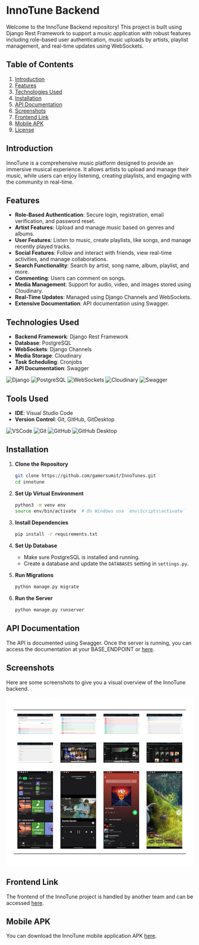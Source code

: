 # InnoTune Backend

Welcome to the InnoTune Backend repository! This project is built using Django Rest Framework to support a music application with robust features including role-based user authentication, music uploads by artists, playlist management, and real-time updates using WebSockets.

## Table of Contents

1. [Introduction](#introduction)
2. [Features](#features)
3. [Technologies Used](#technologies-used)
4. [Installation](#installation)
5. [API Documentation](#api-documentation)
6. [Screenshots](#screenshots)
7. [Frontend Link](#frontend-link)
8. [Mobile APK](#mobile-apk)
9. [License](#license)

## Introduction

InnoTune is a comprehensive music platform designed to provide an immersive musical experience. It allows artists to upload and manage their music, while users can enjoy listening, creating playlists, and engaging with the community in real-time.

## Features

- **Role-Based Authentication**: Secure login, registration, email verification, and password reset.
- **Artist Features**: Upload and manage music based on genres and albums.
- **User Features**: Listen to music, create playlists, like songs, and manage recently played tracks.
- **Social Features**: Follow and interact with friends, view real-time activities, and manage collaborations.
- **Search Functionality**: Search by artist, song name, album, playlist, and more.
- **Commenting**: Users can comment on songs.
- **Media Management**: Support for audio, video, and images stored using Cloudinary.
- **Real-Time Updates**: Managed using Django Channels and WebSockets.
- **Extensive Documentation**: API documentation using Swagger.

## Technologies Used

- **Backend Framework**: Django Rest Framework
- **Database**: PostgreSQL
- **WebSockets**: Django Channels
- **Media Storage**: Cloudinary
- **Task Scheduling**: Cronjobs
- **API Documentation**: Swagger

<p align="left">
  <img src="https://img.shields.io/badge/Django-092E20?style=for-the-badge&logo=django&logoColor=white" alt="Django" />
  <img src="https://img.shields.io/badge/PostgreSQL-336791?style=for-the-badge&logo=postgresql&logoColor=white" alt="PostgreSQL" />
  <img src="https://img.shields.io/badge/WebSockets-000000?style=for-the-badge&logo=websocket&logoColor=white" alt="WebSockets" />
  <img src="https://img.shields.io/badge/Cloudinary-3448C5?style=for-the-badge&logo=cloudinary&logoColor=white" alt="Cloudinary" />
  <img src="https://img.shields.io/badge/Swagger-85EA2D?style=for-the-badge&logo=swagger&logoColor=white" alt="Swagger" />
</p>

## Tools Used

- **IDE**: Visual Studio Code
- **Version Control**: Git, GitHub, GitDesktop

<p align="left">
  <img src="https://img.shields.io/badge/VSCode-007ACC?style=for-the-badge&logo=visual-studio-code&logoColor=white" alt="VSCode" />
  <img src="https://img.shields.io/badge/Git-F05032?style=for-the-badge&logo=git&logoColor=white" alt="Git" />
  <img src="https://img.shields.io/badge/GitHub-181717?style=for-the-badge&logo=github&logoColor=white" alt="GitHub" />
  <img src="https://img.shields.io/badge/GitHub_Desktop-181717?style=for-the-badge&logo=github-desktop&logoColor=white" alt="GitHub Desktop" />
</p>


## Installation

1. **Clone the Repository**
    ```sh
    git clone https://github.com/gamersumit/InnoTunes.git
    cd innotune
    ```

2. **Set Up Virtual Environment**
    ```sh
    python3 -m venv env
    source env/bin/activate  # On Windows use `env\Scripts\activate`
    ```

3. **Install Dependencies**
    ```sh
    pip install -r requirements.txt
    ```

4. **Set Up Database**
    - Make sure PostgreSQL is installed and running.
    - Create a database and update the `DATABASES` setting in `settings.py`.
  
5. **Run Migrations**
    ```sh
    python manage.py migrate
    ```

6. **Run the Server**
    ```sh
    python manage.py runserver
    ```

## API Documentation

The API is documented using Swagger. Once the server is running, you can access the documentation at your BASE_ENDPOINT or [here](https://innotunes.onrender.com).


## Screenshots

Here are some screenshots to give you a visual overview of the InnoTune backend.

<div style="background-color: rgba(255, 255, 255, 0.9); padding: 20px; border-radius: 10px; display: inline-block;">
  <table>
    <tr>
      <td style="padding: 10px;">
        <img src="screenshots/Screenshot1.png" alt="Screenshot 1" width="200">
      </td>
      <td style="padding: 10px;">
        <img src="screenshots/Screenshot2.png" alt="Screenshot 2" width="200">
      </td>
      <td style="padding: 10px;">
        <img src="screenshots/Screenshot3.png" alt="Screenshot 3" width="200">
      </td>
      <td style="padding: 10px;">
        <img src="screenshots/Screenshot4.png" alt="Screenshot 4" width="200">
      </td>
    </tr>
    <tr>
      <td style="padding: 10px;">
        <img src="screenshots/Screenshot5.png" alt="Screenshot 5" width="200">
      </td>
      <td style="padding: 10px;">
        <img src="screenshots/Screenshot6.png" alt="Screenshot 6" width="200">
      </td>
      <td style="padding: 10px;">
        <img src="screenshots/Screenshot7.png" alt="Screenshot 7" width="200">
      </td>
      <td style="padding: 10px;">
        <img src="screenshots/Screenshot8.png" alt="Screenshot 8" width="200">
      </td>
    </tr>
    <tr>
      <td style="padding: 10px;">
        <img src="screenshots/Screenshot9.png" alt="Screenshot 9" width="200">
      </td>
      <td style="padding: 10px;">
        <img src="screenshots/Screenshot10.png" alt="Screenshot 10" width="200">
      </td>
      <td style="padding: 10px;">
        <img src="screenshots/Screenshot12.png" alt="Screenshot 12" width="200">
      </td>
      <td style="padding: 10px;">
        <img src="screenshots/Screenshot13.png" alt="Screenshot 13" width="200">
      </td>
    </tr>
  </table>
</div>




## Frontend Link

The frontend of the InnoTune project is handled by another team and can be accessed [here](https://innotune.vercel.app).

## Mobile APK

You can download the InnoTune mobile application APK [here](link-to-your-apk-file).

